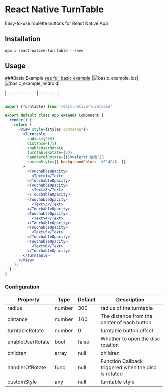 # React Native TurnTable
Easy-to-use roulette buttons for React Native App

## Installation
```
npm i react-native-turntable --save
```

## Usage

###Basic Example
[see full basic example](https://github.com/ltyx55mlb/react-native-turntable/example/App.js)
|![basic_example_ios](http://images.cnblogs.com/cnblogs_com/syfnx/1016118/o_giffff.gif)|![basic_example_android](http://images.cnblogs.com/cnblogs_com/syfnx/1016118/o_androidgif.gif)|

|---------------|----------|
```jsx

import {Turntable} from 'react-native-turntable'

export default class App extends Component {
  render() {
    return (
      <View style={styles.container}>
        <Turntable
          radius={200}
          distance={75}
          enableUserRotate
          turntableRotate={30}
          handlerOfRotate={()=>alert('触发')}
          customStyle={{ backgroundColor: '#E14C46' }}
        >
          <TouchableOpacity>
            <Text>1</Text>
          </TouchableOpacity>
          <TouchableOpacity>
            <Text>2</Text>
          </TouchableOpacity>
          <TouchableOpacity>
            <Text>3</Text>
          </TouchableOpacity>
          <TouchableOpacity>
            <Text>4</Text>
          </TouchableOpacity>
          <TouchableOpacity>
            <Text>5</Text>
          </TouchableOpacity>
          <TouchableOpacity>
            <Text>6</Text>
          </TouchableOpacity>
        </Turntable>
      </View>
    );
  }
}
```

### Configuration
| Property | Type | Default | Description |
|---------------|----------|-------------|----------------------------------------------------------------|
| radius | number | 300 | radius of the turntable |
| distance | number |100 | The distance from the center of each button |
| turntableRotate | number | 0 |turntable button offset|
| enableUserRotate | bool | false |Whether to open the disc rotation |
| children | array | null | children  |
| handlerOfRotate | func | null | Function Callback triggered when the disc is rotated |
| customStyle | any | null | turntable style |
